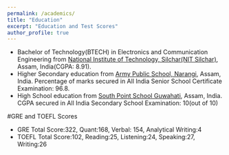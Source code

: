 ```yaml
---
permalink: /academics/
title: "Education"
excerpt: "Education and Test Scores"
author_profile: true
---
```


* Bachelor of Technology(BTECH) in Electronics and Communication Engineering from 
[National Institute of Technology, Silchar(NIT Silchar)](http://www.nits.ac.in/),
Assam, India(CGPA: 8.91).
* Higher Secondary education from [Army Public School, Narangi](http://www.apsnarangi.com/), Assam, India.
Percentage of marks secured in All India Senior School Certificate Examination: 96.8.
* High School education from [South Point School Guwahati](http://www.spsghy.co.in/mainpage/index.html), Assam, India.
CGPA secured in All India Secondary School Examination: 10(out of 10)

#GRE and TOEFL Scores
* GRE Total Score:322, Quant:168, Verbal: 154, Analytical Writing:4
* TOEFL Total Score:102, Reading:25, Listening:24, Speaking:27, Writing:26
